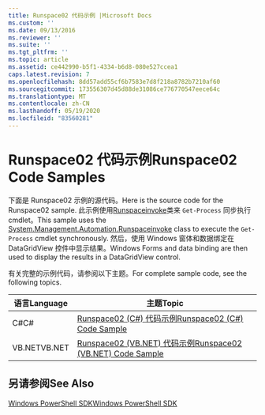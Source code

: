 ```yaml
---
title: Runspace02 代码示例 |Microsoft Docs
ms.custom: ''
ms.date: 09/13/2016
ms.reviewer: ''
ms.suite: ''
ms.tgt_pltfrm: ''
ms.topic: article
ms.assetid: ce442990-b5f1-4334-b6d8-080e527ccea1
caps.latest.revision: 7
ms.openlocfilehash: 8dd57add55cf6b7583e7d8f218a8782b7210af60
ms.sourcegitcommit: 173556307d45d88de31086ce776770547eece64c
ms.translationtype: MT
ms.contentlocale: zh-CN
ms.lasthandoff: 05/19/2020
ms.locfileid: "83560281"
---
```

# <a name="runspace02-code-samples"></a><span data-ttu-id="541eb-102">Runspace02 代码示例</span><span class="sxs-lookup"><span data-stu-id="541eb-102">Runspace02 Code Samples</span></span>

<span data-ttu-id="541eb-103">下面是 Runspace02 示例的源代码。</span><span class="sxs-lookup"><span data-stu-id="541eb-103">Here is the source code for the Runspace02 sample.</span></span> <span data-ttu-id="541eb-104">此示例使用[Runspaceinvoke](/dotnet/api/System.Management.Automation.RunspaceInvoke)类来 `Get-Process` 同步执行 cmdlet。</span><span class="sxs-lookup"><span data-stu-id="541eb-104">This sample uses the [System.Management.Automation.Runspaceinvoke](/dotnet/api/System.Management.Automation.RunspaceInvoke) class to execute the `Get-Process` cmdlet synchronously.</span></span> <span data-ttu-id="541eb-105">然后，使用 Windows 窗体和数据绑定在 DataGridView 控件中显示结果。</span><span class="sxs-lookup"><span data-stu-id="541eb-105">Windows Forms and data binding are then used to display the results in a DataGridView control.</span></span>

<span data-ttu-id="541eb-106">有关完整的示例代码，请参阅以下主题。</span><span class="sxs-lookup"><span data-stu-id="541eb-106">For complete sample code, see the following topics.</span></span>

|<span data-ttu-id="541eb-107">语言</span><span class="sxs-lookup"><span data-stu-id="541eb-107">Language</span></span>|<span data-ttu-id="541eb-108">主题</span><span class="sxs-lookup"><span data-stu-id="541eb-108">Topic</span></span>|
|--------------|-----------|
|<span data-ttu-id="541eb-109">C#</span><span class="sxs-lookup"><span data-stu-id="541eb-109">C#</span></span>|[<span data-ttu-id="541eb-110">Runspace02 (C#) 代码示例</span><span class="sxs-lookup"><span data-stu-id="541eb-110">Runspace02 (C#) Code Sample</span></span>](./runspace02-csharp-code-sample.md)|
|<span data-ttu-id="541eb-111">VB.NET</span><span class="sxs-lookup"><span data-stu-id="541eb-111">VB.NET</span></span>|[<span data-ttu-id="541eb-112">Runspace02 (VB.NET) 代码示例</span><span class="sxs-lookup"><span data-stu-id="541eb-112">Runspace02 (VB.NET) Code Sample</span></span>](./runspace02-vb-net-code-sample.md)|

## <a name="see-also"></a><span data-ttu-id="541eb-113">另请参阅</span><span class="sxs-lookup"><span data-stu-id="541eb-113">See Also</span></span>

[<span data-ttu-id="541eb-114">Windows PowerShell SDK</span><span class="sxs-lookup"><span data-stu-id="541eb-114">Windows PowerShell SDK</span></span>](../windows-powershell-reference.md)

